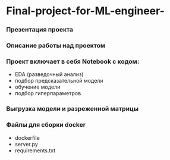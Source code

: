 # Final-project-for-ML-engineer-
### Презентация проекта
### Описание работы над проектом
### Проект включает в себя Notebook с кодом:
  - EDA (разведочный анализ)
  - подбор предсказательной модели
  - обучение модели
  - подбор гиперпараметров
### Выгрузка модели и разреженной матрицы
### Файлы для сборки docker
  - dockerfile
  - server.py
  - requirements.txt
